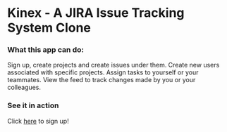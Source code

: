 # Kinex - A JIRA Issue Tracking System Clone

### What this app can do:
Sign up, create projects and create issues under them.
Create new users associated with specific projects.
Assign tasks to yourself or your teammates.
View the feed to track changes made by you or your colleagues.

### See it in action
Click [here](http://kinex-app.herokuapp.com) to sign up!

